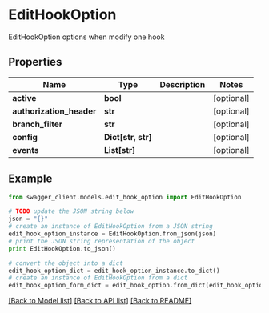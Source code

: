 # EditHookOption

EditHookOption options when modify one hook

## Properties
Name | Type | Description | Notes
------------ | ------------- | ------------- | -------------
**active** | **bool** |  | [optional] 
**authorization_header** | **str** |  | [optional] 
**branch_filter** | **str** |  | [optional] 
**config** | **Dict[str, str]** |  | [optional] 
**events** | **List[str]** |  | [optional] 

## Example

```python
from swagger_client.models.edit_hook_option import EditHookOption

# TODO update the JSON string below
json = "{}"
# create an instance of EditHookOption from a JSON string
edit_hook_option_instance = EditHookOption.from_json(json)
# print the JSON string representation of the object
print EditHookOption.to_json()

# convert the object into a dict
edit_hook_option_dict = edit_hook_option_instance.to_dict()
# create an instance of EditHookOption from a dict
edit_hook_option_form_dict = edit_hook_option.from_dict(edit_hook_option_dict)
```
[[Back to Model list]](../README.md#documentation-for-models) [[Back to API list]](../README.md#documentation-for-api-endpoints) [[Back to README]](../README.md)


